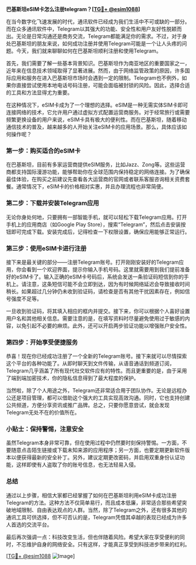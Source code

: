 **巴基斯坦eSIM卡怎么注册telegram？[[TG💪+ @esim1088](https://t.me/s/esim1088)]**

在当今数字化飞速发展的时代，通讯软件已经成为我们生活中不可或缺的一部分。而在众多通讯软件中，Telegram以其强大的功能、安全性和用户友好性脱颖而出。无论是日常沟通还是商务交流，Telegram都能满足你的需求。不过，对于身处巴基斯坦的朋友来说，如何成功注册并使用Telegram可能是一个让人头疼的问题。今天，我们就来聊聊如何在巴基斯坦顺利注册和使用Telegram。

首先，我们需要了解一些基本背景知识。巴基斯坦作为南亚地区的重要国家之一，近年来在信息技术领域取得了显著进展。然而，由于网络监管政策的原因，许多国际应用和服务在进入巴基斯坦市场时会遇到一定的限制。Telegram也不例外，如果你直接尝试使用本地电话号码注册，可能会面临被封锁的风险。因此，选择合适的工具和方法显得尤为重要。

在这种情况下，eSIM卡成为了一个理想的选择。eSIM是一种无需实体SIM卡即可连接网络的技术，它允许用户通过虚拟方式配置运营商服务。对于经常旅行或需要频繁更换设备的用户来说，eSIM卡具有极大的便利性。而在巴基斯坦，随着移动通信技术的普及，越来越多的人开始关注eSIM卡的应用场景。那么，具体应该如何操作呢？

### 第一步：购买适合的eSIM卡

在巴基斯坦，目前有多家运营商提供eSIM服务，比如Jazz、Zong等。这些运营商都支持国际漫游功能，能够帮助你在全球范围内保持稳定的网络连接。为了确保最佳体验，在购买之前建议先查看各大运营商的官网或者联系客服咨询相关资费套餐。通常情况下，eSIM卡的价格相对实惠，并且办理流程也非常简便。

### 第二步：下载并安装Telegram应用

无论你身处何地，只要拥有一部智能手机，就可以轻松下载Telegram应用。打开手机上的应用商店（如Google Play Store），搜索“Telegram”，然后点击安装按钮即可完成下载。安装完成后，记得检查一下权限设置，确保应用能够正常运行。

### 第三步：使用eSIM卡进行注册

接下来是最关键的部分——注册Telegram账号。打开刚刚安装好的Telegram应用，你会看到一个欢迎界面，提示你输入手机号码。这里就需要用到我们提前准备好的eSIM卡了。输入正确的eSIM卡号码后，系统会发送一条验证码短信到你的手机上。请注意，这条短信可能不会立即到达，因为有时候网络延迟会导致接收时间稍长。如果超过几分钟仍未收到验证码，请检查是否有其他干扰因素存在，例如信号强度不足等。

一旦收到验证码，将其填入相应的框内并提交。接下来，你可以根据个人喜好设置用户名和其他相关信息。需要注意的是，在填写资料时尽量避免使用过于敏感的内容，以免引起不必要的麻烦。此外，还可以开启两步验证功能以增强账户安全性。

### 第四步：开始享受便捷服务

恭喜！现在你已经成功注册了一个全新的Telegram账号。接下来就可以尽情探索这个平台的各种功能了。从即时聊天到文件传输，从语音通话到频道订阅，Telegram几乎涵盖了所有现代社交软件应有的特性。而且更重要的是，由于采用了端到端加密技术，你的隐私信息得到了最大程度的保护。

当然啦，除了个人用途之外，Telegram还非常适合用于团队协作。无论是远程办公还是项目管理，都可以借助这个强大的工具实现高效沟通。同时，它也支持创建公共频道，方便分享资讯或推广品牌。总之，只要你愿意尝试，就会发现Telegram无处不在的价值所在。

### 小贴士：保持警惕，注意安全

虽然Telegram本身非常可靠，但在使用过程中仍然要时刻保持警惕。一方面，不要随意点击陌生链接或下载未知来源的应用程序；另一方面，也要定期更新软件版本以便获得最新的安全补丁。另外，建议定期更改密码，并启用双重身份认证功能，这样即使有人盗取了你的账号信息，也无法轻易入侵。

### 总结

通过以上步骤，相信大家都已经掌握了如何在巴基斯坦利用eSIM卡成功注册Telegram的方法。这种方法不仅简单易行，而且成本低廉，非常适合那些希望突破地域限制、自由表达观点的人群。当然，除了Telegram之外，还有很多其他的通讯工具可供选择，但不可否认的是，Telegram凭借其卓越的表现已经成为许多人首选的交流平台。

最后再次强调一点：科技改变生活，但也伴随着风险。希望大家在享受便利的同时，不忘维护自身的网络安全。只有这样，才能真正享受到科技进步带来的红利。

[[TG💪+ @esim1088](https://t.me/s/esim1088) ![Image](https://i.postimg.cc/4NQfJmqS/Snipaste-2025-05-13-00-14-12.png)]